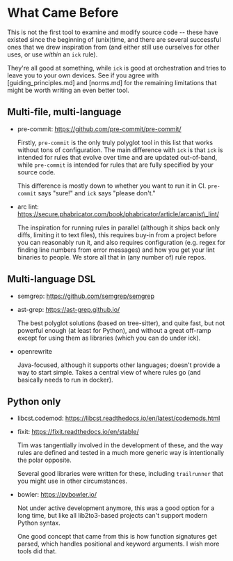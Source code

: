 # What Came Before

This is not the first tool to examine and modify source code -- these have
existed since the beginning of (unix)time, and there are several successful
ones that we drew inspiration from (and either still use ourselves for other
uses, or use _within_ an `ick` rule).

They're all good at something, while `ick` is good at orchestration and tries
to leave you to your own devices.  See if you agree with
[guiding_principles.md] and [norms.md] for the remaining limitations that might
be worth writing an even better tool.


## Multi-file, multi-language

  * pre-commit: https://github.com/pre-commit/pre-commit/

    Firstly, `pre-commit` is the only truly polyglot tool in this list that works
    without tons of configuration.  The main difference with `ick` is that `ick` is
    intended for rules that evolve over time and are updated out-of-band, while
    `pre-commit` is intended for rules that are fully specified by your source code.

    This difference is mostly down to whether you want to run it in CI.
    `pre-commit` says "sure!" and `ick` says "please don't."

  * arc lint: https://secure.phabricator.com/book/phabricator/article/arcanist\_lint/

    The inspiration for running rules in parallel (although it ships back only
    diffs, limiting it to text files), this requires buy-in from a project before
    you can reasonably run it, and also requires configuration (e.g. regex for
    finding line numbers from error messages) and how you get your lint binaries to
    people.  We store all that in (any number of) rule repos.

## Multi-language DSL

  * semgrep: https://github.com/semgrep/semgrep
  * ast-grep: https://ast-grep.github.io/

    The best polyglot solutions (based on tree-sitter), and quite fast, but not
    powerful enough (at least for Python), and without a great off-ramp except for
    using them as libraries (which you can do under ick).

  * openrewrite

    Java-focused, although it supports other languages; doesn't provide a way
    to start simple.  Takes a central view of where rules go (and basically
    needs to run in docker).

## Python only

  * libcst.codemod: https://libcst.readthedocs.io/en/latest/codemods.html
  * fixit: https://fixit.readthedocs.io/en/stable/

    Tim was tangentially involved in the development of these, and the way
    rules are defined and tested in a much more generic way is intentionally
    the polar opposite.

    Several good libraries were written for these, including `trailrunner` that
    you might use in other circumstances.

  * bowler: https://pybowler.io/

    Not under active development anymore, this was a good option for a long
    time, but like all lib2to3-based projects can't support modern Python syntax.

    One good concept that came from this is how function signatures get parsed,
    which handles positional and keyword arguments.  I wish more tools did that.

    

